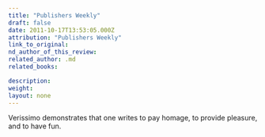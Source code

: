 ```yaml
---
title: "Publishers Weekly"
draft: false
date: 2011-10-17T13:53:05.000Z
attribution: "Publishers Weekly"
link_to_original:
nd_author_of_this_review:
related_author: .md
related_books:

description:
weight:
layout: none
---
```

Verissimo demonstrates that one writes to pay homage, to provide pleasure, and to have fun.

